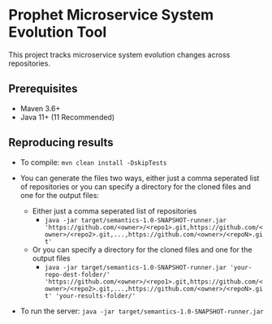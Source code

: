 # Prophet Microservice System Evolution Tool

This project tracks microservice system evolution changes across repositories.

## Prerequisites

* Maven 3.6+
* Java 11+ (11 Recommended)

## Reproducing results

- To compile:
    ``mvn clean install -DskipTests``

- You can generate the files two ways, either just a comma seperated list of repositories or you can specify a directory for the cloned files and one for the output files:
    - Either just a comma seperated list of repositories
        - ```java -jar target/semantics-1.0-SNAPSHOT-runner.jar 'https://github.com/<owner>/<repo1>.git,https://github.com/<owner>/<repo2>.git,...,https://github.com/<owner>/<repoN>.git'```
    - Or you can specify a directory for the cloned files and one for the output files
        - ```java -jar target/semantics-1.0-SNAPSHOT-runner.jar 'your-repo-dest-folder/' 'https://github.com/<owner>/<repo1>.git,https://github.com/<owner>/<repo2>.git,...,https://github.com/<owner>/<repoN>.git' 'your-results-folder/'```

- To run the server:
```java -jar target/semantics-1.0-SNAPSHOT-runner.jar```